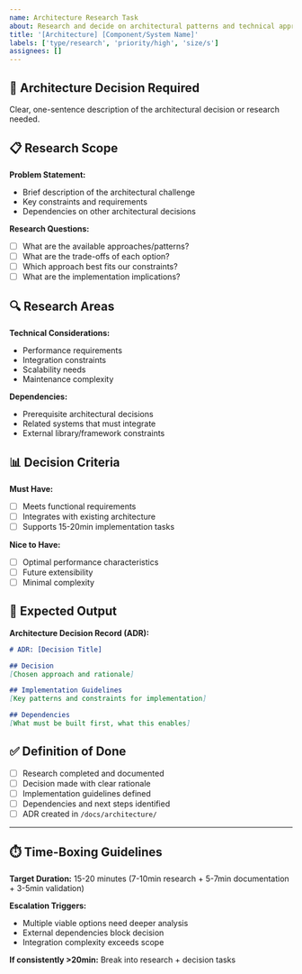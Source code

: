 ```yaml
---
name: Architecture Research Task
about: Research and decide on architectural patterns and technical approaches (15-20min)
title: '[Architecture] [Component/System Name]'
labels: ['type/research', 'priority/high', 'size/s']
assignees: []
---
```


## 🎯 Architecture Decision Required

Clear, one-sentence description of the architectural decision or research needed.

## 📋 Research Scope

**Problem Statement:**
- Brief description of the architectural challenge
- Key constraints and requirements
- Dependencies on other architectural decisions

**Research Questions:**
- [ ] What are the available approaches/patterns?
- [ ] What are the trade-offs of each option?
- [ ] Which approach best fits our constraints?
- [ ] What are the implementation implications?

## 🔍 Research Areas

**Technical Considerations:**
- Performance requirements
- Integration constraints  
- Scalability needs
- Maintenance complexity

**Dependencies:**
- Prerequisite architectural decisions
- Related systems that must integrate
- External library/framework constraints

## 📊 Decision Criteria

**Must Have:**
- [ ] Meets functional requirements
- [ ] Integrates with existing architecture
- [ ] Supports 15-20min implementation tasks

**Nice to Have:**
- [ ] Optimal performance characteristics
- [ ] Future extensibility
- [ ] Minimal complexity

## 📝 Expected Output

**Architecture Decision Record (ADR):**
```markdown
# ADR: [Decision Title]

## Decision
[Chosen approach and rationale]

## Implementation Guidelines
[Key patterns and constraints for implementation]

## Dependencies
[What must be built first, what this enables]
```

## ✅ Definition of Done

- [ ] Research completed and documented
- [ ] Decision made with clear rationale
- [ ] Implementation guidelines defined
- [ ] Dependencies and next steps identified
- [ ] ADR created in `/docs/architecture/`

---

## ⏱️ Time-Boxing Guidelines

**Target Duration:** 15-20 minutes (7-10min research + 5-7min documentation + 3-5min validation)

**Escalation Triggers:**
- Multiple viable options need deeper analysis
- External dependencies block decision
- Integration complexity exceeds scope

**If consistently >20min:** Break into research + decision tasks
